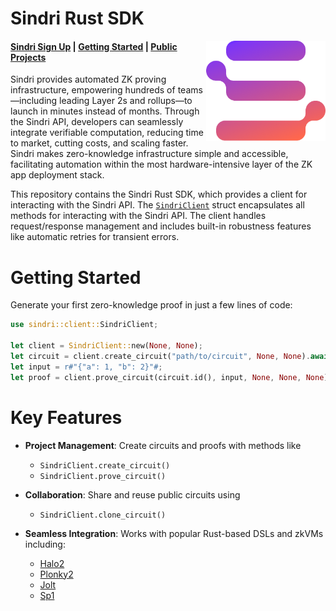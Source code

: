 # Sindri Rust SDK

<img src="https://github.com/Sindri-Labs/sindri-rust/blob/main/.github/assets/sindri-gradient-logo.webp" height="160" align="right"/>

#### [Sindri Sign Up](https://sindri.app/signup) | [Getting Started](https://sindri.app/docs/getting-started/) | [Public Projects](https://sindri.app/explore)

Sindri provides automated ZK proving infrastructure, empowering hundreds of teams—including leading Layer 2s and rollups—to launch in minutes instead of months.
Through the Sindri API, developers can seamlessly integrate verifiable computation, reducing time to market, cutting costs, and scaling faster.
Sindri makes zero-knowledge infrastructure simple and accessible, facilitating automation within the most hardware-intensive layer of the ZK app deployment stack.

This repository contains the Sindri Rust SDK, which provides a client for interacting with the Sindri API.
The [`SindriClient`](https://github.com/Sindri-Labs/sindri-rust/blob/main/sindri/src/client.rs) struct encapsulates all methods for interacting with the Sindri API.
The client handles request/response management and includes built-in robustness features like automatic retries for transient errors.

# Getting Started

Generate your first zero-knowledge proof in just a few lines of code:

 ```rust
 use sindri::client::SindriClient;

 let client = SindriClient::new(None, None);
 let circuit = client.create_circuit("path/to/circuit", None, None).await?;
 let input = r#"{"a": 1, "b": 2}"#;
 let proof = client.prove_circuit(circuit.id(), input, None, None, None).await?;
 ```

 # Key Features

- **Project Management**: Create circuits and proofs with methods like
  * `SindriClient.create_circuit()`
  * `SindriClient.prove_circuit()`

- **Collaboration**: Share and reuse public circuits using
  * `SindriClient.clone_circuit()`

- **Seamless Integration**: Works with popular Rust-based DSLs and zkVMs including:
  * [Halo2](https://github.com/axiom-crypto/halo2-lib)
  * [Plonky2](https://github.com/0xPolygonZero/plonky2)
  * [Jolt](https://github.com/a16z/jolt)
  * [Sp1](https://github.com/succinctlabs/sp1)
